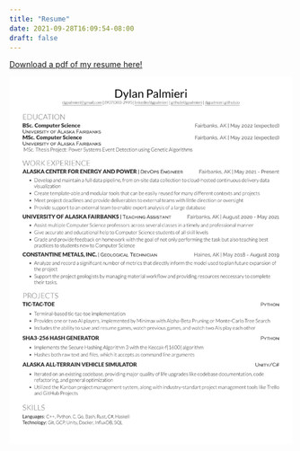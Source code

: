 ```yaml
---
title: "Resume"
date: 2021-09-28T16:09:54-08:00
draft: false
---
```


[Download a pdf of my resume here!](https://drive.google.com/file/d/11Yyx7fQyArWsxQUkus2TJHAmFx0rjSX5/view?usp=sharing)

![Resume](/media/resume.jpg)
